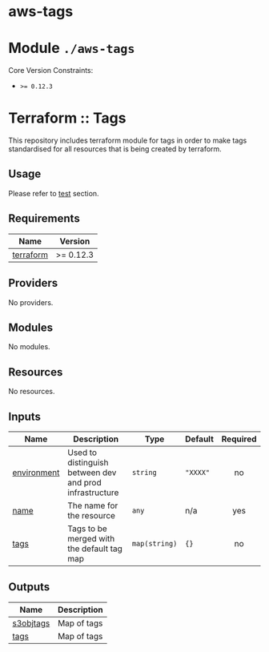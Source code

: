 # aws-tags

# Module `./aws-tags`

Core Version Constraints:
* `>= 0.12.3`

<!-- BEGINNING OF PRE-COMMIT-TERRAFORM DOCS HOOK -->
# Terraform :: Tags

This repository includes terraform module for tags in order to make tags standardised for all resources that is being created
by terraform.

## Usage

Please refer to [test](tests/) section.

## Requirements

| Name | Version |
|------|---------|
| <a name="requirement_terraform"></a> [terraform](#requirement\_terraform) | >= 0.12.3 |

## Providers

No providers.

## Modules

No modules.

## Resources

No resources.

## Inputs

| Name | Description | Type | Default | Required |
|------|-------------|------|---------|:--------:|
| <a name="input_environment"></a> [environment](#input\_environment) | Used to distinguish between dev and prod infrastructure | `string` | `"XXXX"` | no |
| <a name="input_name"></a> [name](#input\_name) | The name for the resource | `any` | n/a | yes |
| <a name="input_tags"></a> [tags](#input\_tags) | Tags to be merged with the default tag map | `map(string)` | `{}` | no |

## Outputs

| Name | Description |
|------|-------------|
| <a name="output_s3objtags"></a> [s3objtags](#output\_s3objtags) | Map of tags |
| <a name="output_tags"></a> [tags](#output\_tags) | Map of tags |
<!-- END OF PRE-COMMIT-TERRAFORM DOCS HOOK -->
